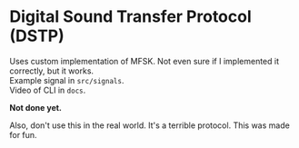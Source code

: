 # Digital Sound Transfer Protocol (DSTP)

Uses custom implementation of MFSK. Not even sure if I implemented it correctly, but it works. \
Example signal in `src/signals`. \
Video of CLI in `docs`. 

**Not done yet.**


Also, don't use this in the real world. It's a terrible protocol. This was made for fun.